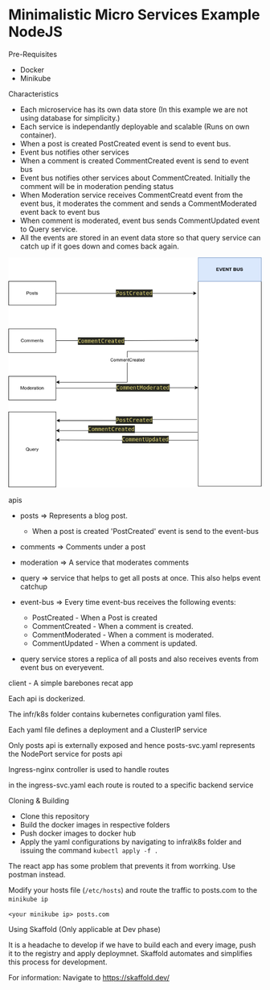 # Minimalistic Micro Services Example NodeJS

Pre-Requisites

- Docker
- Minikube

Characteristics

- Each microservice has its own data store (In this example we are not using database for simplicity.)
- Each service is independantly deployable and scalable (Runs on own container).
- When a post is created PostCreated event is send to event bus.
- Event bus notifies other services
- When a comment is created CommentCreated event is send to event bus
- Event bus notifies other services about CommentCreated. Initially the comment will be in moderation pending status
- When Moderation service receives CommentCreatd event from the event bus, it moderates the comment and sends a CommentModerated event back to event bus
- When comment is moderated, event bus sends CommentUpdated event to Query service.
- All the events are stored in an event data store so that query service can catch up if it goes down and comes back again.

![](images/services.png)

apis

- posts => Represents a blog post.

  - When a post is created 'PostCreated' event is send to the event-bus

- comments => Comments under a post
- moderation => A service that moderates comments
- query => service that helps to get all posts at once. This also helps event catchup
- event-bus => Every time event-bus receives the following events:

  - PostCreated - When a Post is created
  - CommentCreated - When a comment is created.
  - CommentModerated - When a comment is moderated.
  - CommentUpdated - When a comment is updated.

- query service stores a replica of all posts and also receives events from event bus on everyevent.

client - A simple barebones recat app

Each api is dockerized.

The infr/k8s folder contains kubernetes configuration yaml files.

Each yaml file defines a deployment and a ClusterIP service

Only posts api is externally exposed and hence posts-svc.yaml represents the NodePort service for posts api

Ingress-nginx controller is used to handle routes

in the ingress-svc.yaml each route is routed to a specific backend service

Cloning & Building

- Clone this repository
- Build the docker images in respective folders
- Push docker images to docker hub
- Apply the yaml configurations by navigating to infra\k8s folder and issuing the command `kubectl apply -f .`

The react app has some problem that prevents it from worrking. Use postman instead.

Modify your hosts file (`/etc/hosts`) and route the traffic to posts.com to the `minikube ip`

```
<your minikube ip> posts.com

```

Using Skaffold (Only applicable at Dev phase)

It is a headache to develop if we have to build each and every image, push it to the registry and apply deploymnet. Skaffold automates and simplifies this process for development.

For information: Navigate to https://skaffold.dev/
